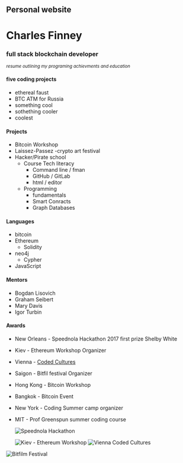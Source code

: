 ## Personal website
# Charles Finney
### full stack blockchain developer 
<sup>_resume outlining my programing achievments and education_</sup>
#### five coding projects 
* ethereal faust
* BTC ATM for Russia
* something cool 
* sothething cooler
* coolest
#### Projects
* Bitcoin Workshop
* Laissez-Passez -crypto art festival
* Hacker/Pirate school
    * Course Tech literacy
        * Command line / fman
        * GitHub / GitLab
        * html / editor
    * Programming
        * fundamentals
        * Smart Conracts
        * Graph Databases
        
 #### Languages 
 * bitcoin
 * Ethereum
   * Solidity 
 * neo4j
   * Cypher
 * JavaScript
 #### Mentors
 * Bogdan Lisovich
 * Graham Seibert
 * Mary Davis
 * Igor Turbin 
 #### Awards
 * New Orleans - Speednola Hackathon 2017 first prize Shelby White  
 * Kiev - Ethereum Workshop Organizer
 * Vienna - [Coded Cultures]()   
 * Saigon - Bitfil festival Organizer
 * Hong Kong - Bitcoin Workshop
 * Bangkok - Bitcoin Event
 * New York - Coding Summer camp organizer 
 * MIT - Prof Greenspun summer coding course  
 

   ![Speednola Hackathon](https://github.com/charlesfinney/Finney-website/blob/master/site_images/WINNING%20(1).JPG)  
   
   ![Kiev - Ethereum Workshop]()
![Vienna Coded Cultures]()  
  
![Bitfilm Festival]()  
  
   
